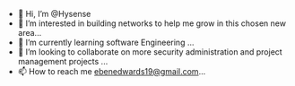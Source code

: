- 👋 Hi, I’m @Hysense
- 👀 I’m interested in building networks to help me grow in this chosen new area...
- 🌱 I’m currently learning software Engineering ...
- 💞️ I’m looking to collaborate on more security administration and project management projects ...
- 📫 How to reach me ebenedwards19@gmail.com...

<!---
Hysense/Hysense is a ✨ special ✨ repository because its `README.md` (this file) appears on your GitHub profile.
You can click the Preview link to take a look at your changes.
--->
